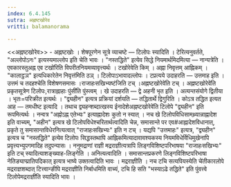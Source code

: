 ```yaml
---
index: 6.4.145
sutra: अह्नष्टखोरेव
vritti: balamanorama

---
```

<<अह्नष्टखोरेव>> - अह्नष्टखोः । शेषपूरणेन सूत्रे व्याचष्टे — टिलोपः स्यादिति । टेरित्यनुवर्तते, "अल्लोपोऽनः" इत्यस्यमाल्लोप इति चेति भावः । "नस्तद्धिते" इत्येव सिद्धे नियमार्थमिदमित्या — नान्यत्रेति । एवकारस्तुअह्न एव टखो॑रिति विपरीतनियमव्यावृत्त्यर्थः । टखोरेवेति किम्  । अह्ना निवृत्तम् आह्निकम् । "कालाट्ठञ" इत्यधिकारेतेन निवृत्त॑मिति ठञ् । टिलोपाऽभावादल्लोपः । टप्रत्यये उदाहरति — उत्तमाह इति । उत्तमं च तदहश्चेति विशेषणसमासः ।राजाहःसखिभ्यष्ट॑जिति टच् ।अह्नष्टखोरेवे॑ति टच् । अह्नष्टखोरेवे॑ति प्रकृतसूत्रेण टिलोपः,रात्राह्नाहाः पुंसी॑ति पुंस्त्वम् । खे उदाहरति — द्वे अहनी भृत इति । अत्यन्तसंयोगे द्वितीया । भृतः=परिक्रीत इत्यर्थः । "द्व्यहीन" इत्यत्र प्रक्रियां दर्शयति — तद्धितार्थे द्विगुरिति । कोऽत्र तद्धित इत्यत आह — तमधीष्ट इत्यादि । तथाच द्व्यहन्शब्दात्खस्य ईनादेशेअह्नष्टखोरेवे॑ति टिलोपे "द्व्यहीन" इति रूपमित्यर्थः । नन्वत्र "अह्नोऽह्न एतेभ्यः" इत्याह्नादेशः कुतो न स्यात् । नच खे टिलोपविधिसामथ्र्यान्नाह्नादेश इति वाच्यम्, "अहीन" इत्यत्र खे टिलोपविधेश्चरितार्थत्वादिति चेन्न, समासान्ते पर एव#आह्नादेशविधानात्, प्रकृते तु समासान्तविधेरनित्यत्वात् "राजाहःसखिभ्यः" इति न टच् । यद्यपि "उत्तमाहः" इत्यत्र, "द्व्यहीन" इत्यत्र च "नस्तद्धिते" इत्येव टिलोपः सिद्धस्तथापि आह्निकमित्यादावावश्यकस्य नियमविधेर्विधिमुखेनापि प्रवृत्त्यभ्युपगमादिह तदुपन्यासः । ननुमद्राणां राज्ञी मद्रराज्ञीत्यत्रापि लिङ्गविशिष्टपरिभाषया "राजाहःसखिभ्यः" इति टच् स्यादित्याशङ्ख्याह-लिङ्गेति । अनित्यत्वादिति । समासान्तप्रकरणे लिङ्गविशिष्टपरिभाषा नेतिङ्याप्प्रातिपदिकात् इत्यत्र भाष्ये उक्तत्वादिति भावः । मद्रराज्ञीति । नच टचि सत्यपियस्येति चे॑तीकारलोपे मद्रराज्ञशब्दात् टित्त्वान्ङीपि मद्रराज्ञीति निर्बाधमिति वाच्यं, टचि हि सति "भस्याऽढे तद्धिते" इति पुंवत्त्वे टिलोपेमद्रराज्ञी॑ति स्यादिति भावः । 